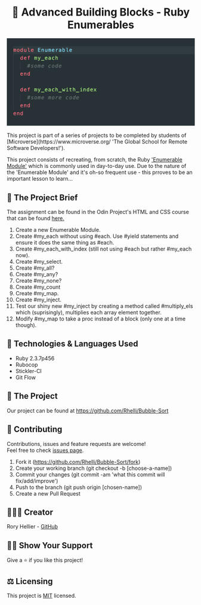 <center> 
  
# 🧱 Advanced Building Blocks - Ruby Enumerables 

</center>


<p align = "center">
<img alt="Ruby's Enumerable Module" src="enumerables-preview.png"/></a>
</p>
This project is part of a series of projects to be completed by students of [Microverse](https://www.microverse.org/ 'The Global School for Remote Software Developers!').

This project consists of recreating, from scratch, the Ruby ['Enumerable Module'](https://blog.appsignal.com/2018/05/29/ruby-magic-enumerable-and-enumerator.html) which is commonly used in day-to-day use. Due to the nature of the 'Enumerable Module' and it's oh-so frequent use - this prroves to be an important lesson to learn...

## 📏 The Project Brief

The assignment can be found in the Odin Project's HTML and CSS course that can be found [here.](https://www.theodinproject.com/courses/ruby-programming/lessons/advanced-building-blocks)

  1. Create a new Enumerable Module.
  2. Create #my_each without using #each. Use #yield statements and ensure it does the same thing as #each.
  3. Create #my_each_with_index (still not using #each but rather #my_each now).
  4. Create #my_select.
  5. Create #my_all?
  6. Create #my_any?
  7. Create #my_none?
  8. Create #my_count
  9. Create #my_map.
  10. Create #my_inject.
  11. Test our shiny new #my_inject by creating a method called #multiply_els which (suprisingly), multiplies each array element together.
  12. Modify #my_map to take a proc instead of a block (only one at a time though).

## 🧰 Technologies & Languages Used

- Ruby 2.3.7p456
- Rubocop
- Stickler-CI
- Git Flow

## 🤯 The Project

Our project can be found at https://github.com/Rhelli/Bubble-Sort

## 💌 Contributing

Contributions, issues and feature requests are welcome!<br />Feel free to check [issues page](https://github.com/Rhelli/Bubble-Sort/issues).

1. Fork it (https://github.com/Rhelli/Bubble-Sort/fork)
2. Create your working branch (git checkout -b [choose-a-name])
3. Commit your changes (git commit -am 'what this commit will fix/add/improve')
4. Push to the branch (git push origin [chosen-name])
5. Create a new Pull Request

## 👨🏾‍💻 Creator

Rory Hellier - [GitHub](https://github.com/Rhelli)

## 👍🏽 Show Your Support

Give a ⭐️ if you like this project!

## ⚖️ Licensing

This project is [MIT](https://github.com/Rhelli/Bubble-Sortdevelopment/LICENSE.txt) licensed.
